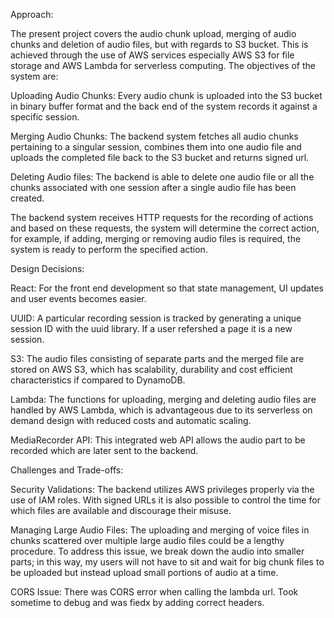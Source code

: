 



Approach:

The present project covers the audio chunk upload, merging of audio chunks and deletion of audio files, but with regards to S3 bucket. This is achieved through the use of AWS services especially AWS S3 for file storage and AWS Lambda for serverless computing. The objectives of the system are:

Uploading Audio Chunks: Every audio chunk is uploaded into the S3 bucket in binary buffer format and the back end of the system records it against a specific session.

Merging Audio Chunks: The backend system fetches all audio chunks pertaining to a singular session, combines them into one audio file and uploads the completed file back to the S3 bucket and returns signed url.

Deleting Audio files: The backend is able to delete one audio file or all the chunks associated with one session after a single audio file has been created.

The backend system receives HTTP requests for the recording of actions and based on these requests, the system will determine the correct action, for example, if adding, merging or removing audio files is required, the system is ready to perform the specified action.



Design Decisions:

React:
For the front end development so that state management, UI updates and user events becomes easier.

UUID:
A particular recording session is tracked by generating a unique session ID with the uuid library. If a user refershed a page it is a new session.

S3:
The audio files consisting of separate parts and the merged file are stored on AWS S3, which has scalability, durability and cost efficient characteristics if compared to     DynamoDB.

Lambda:
The functions for uploading, merging and deleting audio files are handled by AWS Lambda, which is advantageous due to its serverless on demand design with           reduced costs and automatic scaling.

MediaRecorder API:
This integrated web API allows the audio part to be recorded which are later sent to the backend.



Challenges and Trade-offs:

Security Validations:
The backend utilizes AWS privileges properly via the use of IAM roles. With signed URLs it is also possible to control the time for which files are available and discourage their misuse.

Managing Large Audio Files:
The uploading and merging of voice files in chunks scattered over multiple large audio files could be a lengthy procedure. To address this issue, we break down the audio into smaller parts; in this way, my users will not have to sit and wait for big chunk files to be uploaded but instead upload small portions of audio at a time.

CORS Issue:
There was CORS error when calling the lambda url. Took sometime to debug and was fiedx by adding correct headers.
